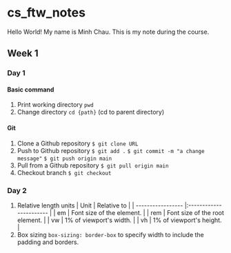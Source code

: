 # cs_ftw_notes
Hello World!
My name is Minh Chau. This is my note during the course. 
## Week 1
### Day 1
#### Basic command
1. Print working directory
`pwd`
2. Change directory
`cd {path}` (cd to parent directory)
#### Git
1. Clone a Github repository
`$ git clone URL`
2. Push to Github repository
`$ git add .`
`$ git commit -m "a change message"`
`$ git push origin main`
3. Pull from a Github repository
`$ git pull origin main`
4. Checkout branch
`$ git checkout`

### Day 2
1. Relative length units
| Unit          | Relative to             |
| ----------------- |:----------------------- |
| em     | Font size of the element.  |
| rem	 | Font size of the root element.   |
| vw       | 1% of viewport's width.   |
| vh   | 1% of viewport's height.   | 
2. Box sizing
`box-sizing: border-box` to specify width to include the padding and borders.
